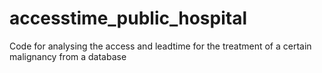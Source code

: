 # accesstime_public_hospital
Code for analysing the access and leadtime for the treatment of a certain malignancy from a database
